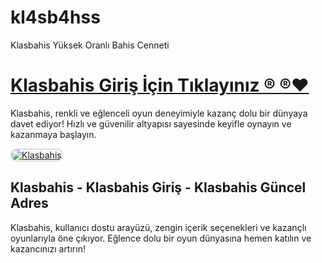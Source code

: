 # kl4sb4hss
Klasbahis Yüksek Oranlı Bahis Cenneti 
<h1><a href="https://l24.im/NKRB">Klasbahis Giriş İçin Tıklayınız ® ®️❤️</a></h1>
<p>Klasbahis, renkli ve eğlenceli oyun deneyimiyle kazanç dolu bir dünyaya davet ediyor! Hızlı ve güvenilir altyapısı sayesinde keyifle oynayın ve kazanmaya başlayın.</p>
<a href="https://l24.im/NKRB" title="Klasbahis">
    <img src="https://64.media.tumblr.com/45a69fcff9f443feb0383d2e840ed8a9/tumblr_inline_sqra1cfXzM1yl4hmh_500.jpg" alt="Klasbahis" style="max-width: 100%; border: 2px solid #ddd; border-radius: 10px;">
</a>
<h2>Klasbahis - Klasbahis Giriş - Klasbahis Güncel Adres</h2>
<p>Klasbahis, kullanıcı dostu arayüzü, zengin içerik seçenekleri ve kazançlı oyunlarıyla öne çıkıyor. Eğlence dolu bir oyun dünyasına hemen katılın ve kazancınızı artırın!</p>
